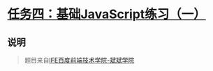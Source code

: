 # [任务四：基础JavaScript练习（一）](https://mayfulq.github.io/ife2017/BinBin/task-4/index.html)
## 说明
>题目来自[IFE百度前端技术学院-斌斌学院](http://ife.baidu.com/course/detail/id/103)